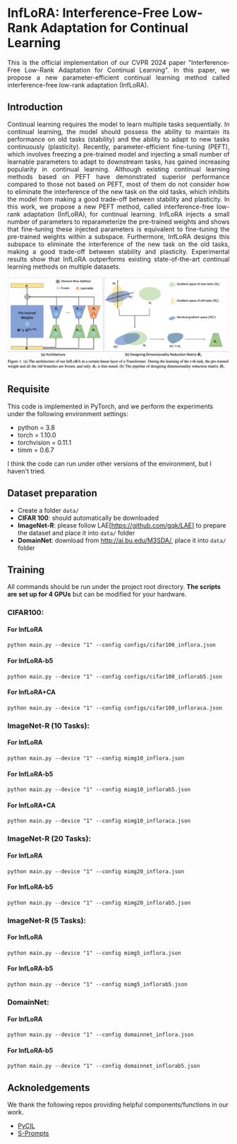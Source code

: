 # InfLoRA: Interference-Free Low-Rank Adaptation for Continual Learning

<div align="justify">
  This is the official implementation of our CVPR 2024 paper "Interference-Free Low-Rank Adaptation for Continual Learning".
In this paper, we propose a new parameter-efficient continual learning method called interference-free low-rank adaptation (InfLoRA). 
</div>

## Introduction

<div align="justify">
Continual learning requires the model to learn multiple tasks sequentially. In continual learning, the model should possess the ability to maintain its performance on old tasks (stability) and the ability to adapt to new tasks continuously (plasticity). Recently, parameter-efficient fine-tuning (PEFT), which involves freezing a pre-trained model and injecting a small number of learnable parameters to adapt to downstream tasks, has gained increasing popularity in continual learning. Although existing continual learning methods based on PEFT have demonstrated superior performance compared to those not based on PEFT, most of them do not consider how to eliminate the interference of the new task on the old tasks, which inhibits the model from making a good trade-off between stability and plasticity. In this work, we propose a new PEFT method, called interference-free low-rank adaptation (InfLoRA), for continual learning. InfLoRA injects a small number of parameters to reparameterize the pre-trained weights and shows that fine-tuning these injected parameters is equivalent to fine-tuning the pre-trained weights within a subspace. Furthermore, InfLoRA designs this subspace to eliminate the interference of the new task on the old tasks, making a good trade-off between stability and plasticity. Experimental results show that InfLoRA outperforms existing state-of-the-art continual learning methods on multiple datasets.
</div>

![InfLoRA.png](InfLoRA.png)

## Requisite

This code is implemented in PyTorch, and we perform the experiments under the following environment settings:

- python = 3.8
- torch = 1.10.0
- torchvision = 0.11.1
- timm = 0.6.7

I think the code can run under other versions of the environment, but I haven't tried.


## Dataset preparation
 * Create a folder `data/`
 * **CIFAR 100**: should automatically be downloaded
 * **ImageNet-R**: please follow LAE[https://github.com/gqk/LAE] to prepare the dataset and place it into `data/` folder
 * **DomainNet**: download from http://ai.bu.edu/M3SDA/, place it into `data/` folder 

## Training
All commands should be run under the project root directory. **The scripts are set up for 4 GPUs** but can be modified for your hardware.

### CIFAR100:
#### For InfLoRA
```
python main.py --device "1" --config configs/cifar100_inflora.json 
```

#### For InfLoRA-b5
```
python main.py --device "1" --config configs/cifar100_inflorab5.json 
```

#### For InfLoRA+CA
```
python main.py --device "1" --config configs/cifar100_infloraca.json 
```

### ImageNet-R (10 Tasks):
#### For InfLoRA
```
python main.py --device "1" --config mimg10_inflora.json 
```

#### For InfLoRA-b5
```
python main.py --device "1" --config mimg10_inflorab5.json 
```

#### For InfLoRA+CA
```
python main.py --device "1" --config mimg10_infloraca.json 
```

### ImageNet-R (20 Tasks):
#### For InfLoRA
```
python main.py --device "1" --config mimg20_inflora.json 
```

#### For InfLoRA-b5
```
python main.py --device "1" --config mimg20_inflorab5.json 
```

### ImageNet-R (5 Tasks):
#### For InfLoRA
```
python main.py --device "1" --config mimg5_inflora.json 
```

#### For InfLoRA-b5
```
python main.py --device "1" --config mimg5_inflorab5.json 
```

### DomainNet:
#### For InfLoRA
```
python main.py --device "1" --config domainnet_inflora.json 
```

#### For InfLoRA-b5
```
python main.py --device "1" --config domainnet_inflorab5.json 
```


## Acknoledgements
We thank the following repos providing helpful components/functions in our work.

- [PyCIL](https://github.com/G-U-N/PyCIL)
- [S-Prompts](https://github.com/iamwangyabin/S-Prompts)



